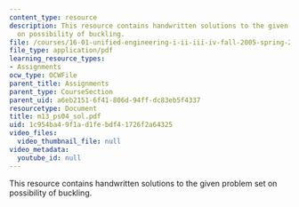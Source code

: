 ```yaml
---
content_type: resource
description: This resource contains handwritten solutions to the given problem set
  on possibility of buckling.
file: /courses/16-01-unified-engineering-i-ii-iii-iv-fall-2005-spring-2006/1c954ba49f1ad1febdf41726f2a64325_m13_ps04_sol.pdf
file_type: application/pdf
learning_resource_types:
- Assignments
ocw_type: OCWFile
parent_title: Assignments
parent_type: CourseSection
parent_uid: a6eb2151-6f41-806d-94ff-dc83eb5f4337
resourcetype: Document
title: m13_ps04_sol.pdf
uid: 1c954ba4-9f1a-d1fe-bdf4-1726f2a64325
video_files:
  video_thumbnail_file: null
video_metadata:
  youtube_id: null
---
```

This resource contains handwritten solutions to the given problem set on possibility of buckling.

